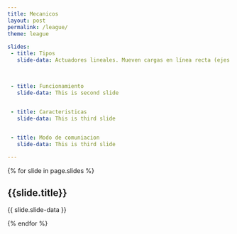 ```yaml
---
title: Mecanicos
layout: post
permalink: /league/
theme: league
 
slides:
 - title: Tipos
   slide-data: Actuadores lineales. Mueven cargas en línea recta (ejes eléctricos, cilindros hidráulicos). 

 
     
 - title: Funcionamiento 
   slide-data: This is second slide

   
 - title: Caracteristicas
   slide-data: This is third slide


 - title: Modo de comuniacion
   slide-data: This is third slide

---
```


{% for slide in page.slides %}
                    
<section data-background="{% if slide.background %}{{slide.background}}{% else %}{{page.background}}{% endif %}"><h1>{{slide.title}}</h1>{{ slide.slide-data }}</section>
                    
{% endfor %}
    
